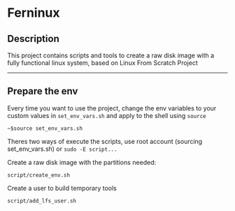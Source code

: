 # Ferninux

## Description
This project contains scripts and tools to create a raw disk image with a fully functional linux system, based on Linux From Scratch Project
***
## Prepare the env

Every time you want to use the project, change the env variables to your custom values in `set_env_vars.sh` and apply to the shell using `source`

`~$source set_env_vars.sh`

Theres two ways of execute the scripts, use root account (sourcing set_env_vars.sh) or `sudo -E script...`

Create a raw disk image with the partitions needed:

`script/create_env.sh`

Create a user to build temporary tools

`script/add_lfs_user.sh`

